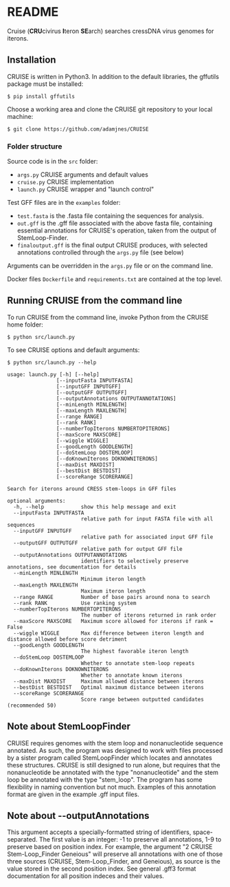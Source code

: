 # README

Cruise (**CRU**civirus **I**teron **SE**arch) searches cressDNA virus genomes for iterons.

## Installation

CRUISE is written in Python3. In addition to the default libraries, the gffutils package must be installed:

`$ pip install gffutils`

Choose a working area and clone the CRUISE git repository to your local machine:

`$ git clone https://github.com/adamjnes/CRUISE`

### Folder structure

Source code is in the `src` folder:

- `args.py` CRUISE arguments and default values
- `cruise.py` CRUISE implementation
- `launch.py` CRUISE wrapper and "launch control"

Test GFF files are in the `examples` folder:

- `test.fasta` is the .fasta file containing the sequences for analysis.
- `out.gff` is the .gff file associated with the above fasta file, containing essential annotations for CRUISE's operation, taken from the output of StemLoop-Finder.
- `finaloutput.gff` is the final output CRUISE produces, with selected annotations controlled through the `args.py` file (see below)

Arguments can be overridden in the `args.py` file or on the command line.

Docker files `Dockerfile` and `requirements.txt` are contained at the top level.



## Running CRUISE from the command line

To run CRUISE from the command line, invoke Python from the CRUISE home folder:

`$ python src/launch.py`

To see CRUISE options and default arguments:

`$ python src/launch.py --help`

```
usage: launch.py [-h] [--help]
                [--inputFasta INPUTFASTA]
                [--inputGFF INPUTGFF]
                [--outputGFF OUTPUTGFF]
                [--outputAnnotations OUTPUTANNOTATIONS]
                [--minLength MINLENGTH] 
                [--maxLength MAXLENGTH] 
                [--range RANGE] 
                [--rank RANK]
                [--numberTopIterons NUMBERTOPITERONS] 
                [--maxScore MAXSCORE] 
                [--wiggle WIGGLE] 
                [--goodLength GOODLENGTH] 
                [--doStemLoop DOSTEMLOOP]
                [--doKnownIterons DOKNOWNITERONS] 
                [--maxDist MAXDIST] 
                [--bestDist BESTDIST] 
                [--scoreRange SCORERANGE]

Search for iterons around CRESS stem-loops in GFF files

optional arguments:
  -h, --help            show this help message and exit
  --inputFasta INPUTFASTA
                        relative path for input FASTA file with all sequences
  --inputGFF INPUTGFF
                        relative path for associated input GFF file
  --outputGFF OUTPUTGFF
                        relative path for output GFF file
  --outputAnnotations OUTPUTANNOTATIONS
                        identifiers to selectively preserve annotations, see documentation for details                                         
  --minLength MINLENGTH
                        Minimum iteron length
  --maxLength MAXLENGTH
                        Maximum iteron length
  --range RANGE         Number of base pairs around nona to search
  --rank RANK           Use ranking system
  --numberTopIterons NUMBERTOPITERONS
                        The number of iterons returned in rank order
  --maxScore MAXSCORE   Maximum score allowed for iterons if rank = False
  --wiggle WIGGLE       Max difference between iteron length and distance allowed before score detriment
  --goodLength GOODLENGTH
                        The highest favorable iteron length
  --doStemLoop DOSTEMLOOP
                        Whether to annotate stem-loop repeats
  --doKnownIterons DOKNOWNITERONS
                        Whether to annotate known iterons
  --maxDist MAXDIST     Maximum allowed distance between iterons
  --bestDist BESTDIST   Optimal maximum distance between iterons
  --scoreRange SCORERANGE
                        Score range between outputted candidates (recommended 50)
```
## Note about StemLoopFinder

CRUISE requires genomes with the stem loop and nonanucleotide sequence annotated. As such, the program was designed to work with files processed by a sister program called StemLoopFinder which locates and annotates these structures. CRUISE is still designed to run alone, but requires that the nonanucleotide be annotated with the type "nonanucleotide" and the stem loop be annotated with the type "stem_loop". The program has some flexibility in naming convention but not much. Examples of this annotation format are given in the example .gff input files.

## Note about --outputAnnotations

This argument accepts a specially-formatted string of identifiers, space-separated. The first value is an integer: -1 to preserve all annotations, 1-9 to preserve based on position index. For example, the argument "2 CRUISE Stem-Loop_Finder Geneious" will preserve all annotations with one of those three sources (CRUISE, Stem-Loop_Finder, and Geneious), as source is the value stored in the second position index. See general .gff3 format documentation for all position indeces and their values.



